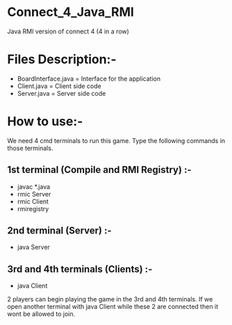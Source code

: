 # Connect_4_Java_RMI
Java RMI version of connect 4 (4 in a row)

# Files Description:-
- BoardInterface.java = Interface for the application
- Client.java         = Client side code 
- Server.java         = Server side code

# How to use:-
We need 4 cmd terminals to run this game.
Type the following commands in those terminals.

## 1st terminal (Compile and RMI Registry) :-
- javac *.java
- rmic Server
- rmic Client
- rmiregistry

## 2nd terminal (Server) :-
- java Server

## 3rd and 4th terminals (Clients) :-
- java Client

2 players can begin playing the game in the 3rd and 4th terminals. If we open another terminal with java Client while these 2 are connected then it wont be allowed to join.
